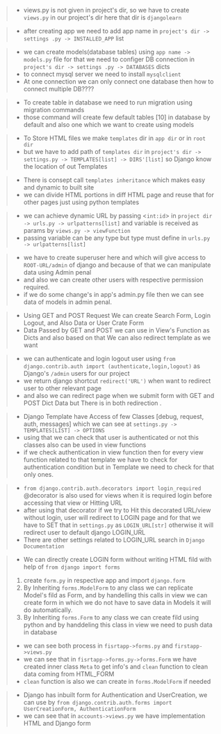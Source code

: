 > - views.py is not given in project's dir, so we have to create `views.py` in our project's dir here that dir is `djangolearn`

> - after creating app we need to add app name in `project's dir -> settings .py -> INSTALLED_APP` list

> - we can create models(database tables) using `app name -> models.py` file for that we need to configer DB connection in `project's dir -> settings .py -> DATABASES` dicts
> - to connect mysql server we need to install `mysqlclient`
> - At one connection we can only connect one database then how to connect multiple  DB????

> - To create table in database we need to run migration using migration commands
> - those command will create few default tables [10] in database by default and also one which we want to create using models

> - To Store HTML files we make `templates` dir in `app dir` or in `root dir`
> - but we have to add path of `templates dir` in `project's dir -> settings.py -> TEMPLATES[list] -> DIRS'[list]` so Django know the location of out Templates

> - There is consept call `templates inheritance` which makes easy and dynamic to built site
> - we can divide HTML portions in diff HTML page and reuse that for other pages just using python templates

> - we can achieve dynamic URL by passing <`int:id`> in `project dir -> urls.py -> urlpatterns[list]` and variable is received as params by `views.py -> viewFunction`
> - passing variable can be any type but type must define in `urls.py -> urlpatterns[list]`

> - we have to create superuser here and which will give access to `ROOT-URL/admin` of django and because of that we can manipulate data using Admin penal
> - and also we can create other users with respective permission required.
> - if we do some change's in app's admin.py file then we can see data of models in admin penal.

> - Using GET and POST Request We can create Search Form, Login Logout, and Also Data or User Crate Form
> - Data Passed by GET and POST we can use in View's Function as Dicts and also based on that We can also redirect template as we want

> - we can authenticate and login logout user using `from django.contrib.auth import (authenticate,login,logout)` as Django's `/admin` users for our project
> - we return django shortcut `redirect('URL')` when want to redirect user to other relevant page
> - and also we can redirect page when we submit form with GET and POST Dict Data but There is  in both redirection .

> - Django Template have Access of few Classes [debug, request, auth, messages] which we can see at `settings.py -> TEMPLATES[LIST] -> OPTIONS`
> - using that we can check that user is authenticated or not this classes also can be used in view functions 
> - if we check authentication in view function then for every view function related to that template we have to check for authentication condition but in Template we need to check for that only ones.

> - `from django.contrib.auth.decorators import login_required` @decorator is also used for views when it is required login before accessing that view or Hitting URL
> - after using that decorator if we try to Hit this decorated URL/view without login, user will redirect to LOGIN page and for that we have to SET that in `settings.py` as `LOGIN_URL[str]` otherwise it will redirect user to default django LOGIN_URL
> - There are other settings related to LOGIN_URL search in `Django Documentation`

> - We can directly create LOGIN form without writing HTML fild with help of `from django import forms`
> 1. create `form.py` in respective app and import `django.form`
> 2. By Inheriting `forms.ModelForm` to any class we can replicate Model's fild as Form, and by handelling this calls in view we can create form in which we do not have to save data in Models it will do automatically.
> 3. By Inheriting `forms.Form` to any class we can create fild using python and by handdeling this class in view we need to push data in database 
> - we can see both process in `fisrtapp->forms.py` and `firstapp->views.py`
> - we can see that in `fisrtapp->forms.py->forms.Form` we have created inner class `Meta` to get info's and `clean` function to clean data coming from HTML_FORM 
> - `clean` function is also we can create in `forms.ModelForm` if needed

> - Django has inbuilt form for Authentication and UserCreation, we can use by `from django.contrib.auth.forms import UserCreationForm, AuthenticationForm`
> - we can see that in `accounts->views.py` we have implementation HTML and Django form 